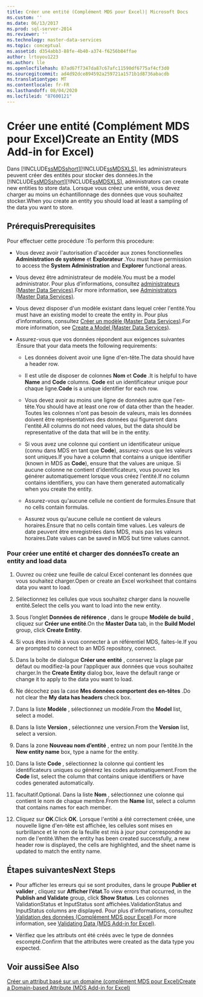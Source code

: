 ```yaml
---
title: Créer une entité (Complément MDS pour Excel)| Microsoft Docs
ms.custom: ''
ms.date: 06/13/2017
ms.prod: sql-server-2014
ms.reviewer: ''
ms.technology: master-data-services
ms.topic: conceptual
ms.assetid: d354abb3-88fe-4b40-a374-f6256b84ffae
author: lrtoyou1223
ms.author: lle
ms.openlocfilehash: 87ad67f7347da87c67afc11590df6775af4cf3d0
ms.sourcegitcommit: ad4d92dce894592a259721a1571b1d8736abacdb
ms.translationtype: MT
ms.contentlocale: fr-FR
ms.lasthandoff: 08/04/2020
ms.locfileid: "87600121"
---
```

# <a name="create-an-entity-mds-add-in-for-excel"></a><span data-ttu-id="6644d-102">Créer une entité (Complément MDS pour Excel)</span><span class="sxs-lookup"><span data-stu-id="6644d-102">Create an Entity (MDS Add-in for Excel)</span></span>
  <span data-ttu-id="6644d-103">Dans [!INCLUDE[ssMDSshort](../../includes/ssmdsshort-md.md)][!INCLUDE[ssMDSXLS](../../includes/ssmdsxls-md.md)], les administrateurs peuvent créer des entités pour stocker des données.</span><span class="sxs-lookup"><span data-stu-id="6644d-103">In the [!INCLUDE[ssMDSshort](../../includes/ssmdsshort-md.md)][!INCLUDE[ssMDSXLS](../../includes/ssmdsxls-md.md)], administrators can create new entities to store data.</span></span> <span data-ttu-id="6644d-104">Lorsque vous créez une entité, vous devez charger au moins un échantillonnage des données que vous souhaitez stocker.</span><span class="sxs-lookup"><span data-stu-id="6644d-104">When you create an entity you should load at least a sampling of the data you want to store.</span></span>  
  
## <a name="prerequisites"></a><span data-ttu-id="6644d-105">Prérequis</span><span class="sxs-lookup"><span data-stu-id="6644d-105">Prerequisites</span></span>  
 <span data-ttu-id="6644d-106">Pour effectuer cette procédure :</span><span class="sxs-lookup"><span data-stu-id="6644d-106">To perform this procedure:</span></span>  
  
-   <span data-ttu-id="6644d-107">Vous devez avoir l'autorisation d'accéder aux zones fonctionnelles **Administration de système** et **Explorateur** .</span><span class="sxs-lookup"><span data-stu-id="6644d-107">You must have permission to access the **System Administration** and **Explorer** functional areas.</span></span>  
  
-   <span data-ttu-id="6644d-108">Vous devez être administrateur de modèle.</span><span class="sxs-lookup"><span data-stu-id="6644d-108">You must be a model administrator.</span></span> <span data-ttu-id="6644d-109">Pour plus d’informations, consultez [administrateurs &#40;Master Data Services&#41;](../administrators-master-data-services.md).</span><span class="sxs-lookup"><span data-stu-id="6644d-109">For more information, see [Administrators &#40;Master Data Services&#41;](../administrators-master-data-services.md).</span></span>  
  
-   <span data-ttu-id="6644d-110">Vous devez disposer d'un modèle existant dans lequel créer l'entité.</span><span class="sxs-lookup"><span data-stu-id="6644d-110">You must have an existing model to create the entity in.</span></span> <span data-ttu-id="6644d-111">Pour plus d’informations, consultez [Créer un modèle &#40;Master Data Services&#41;](../create-a-model-master-data-services.md).</span><span class="sxs-lookup"><span data-stu-id="6644d-111">For more information, see [Create a Model &#40;Master Data Services&#41;](../create-a-model-master-data-services.md).</span></span>  
  
-   <span data-ttu-id="6644d-112">Assurez-vous que vos données répondent aux exigences suivantes :</span><span class="sxs-lookup"><span data-stu-id="6644d-112">Ensure that your data meets the following requirements:</span></span>  
  
    -   <span data-ttu-id="6644d-113">Les données doivent avoir une ligne d'en-tête.</span><span class="sxs-lookup"><span data-stu-id="6644d-113">The data should have a header row.</span></span>  
  
    -   <span data-ttu-id="6644d-114">Il est utile de disposer de colonnes **Nom** et **Code** .</span><span class="sxs-lookup"><span data-stu-id="6644d-114">It is helpful to have **Name** and **Code** columns.</span></span> <span data-ttu-id="6644d-115">**Code** est un identificateur unique pour chaque ligne.</span><span class="sxs-lookup"><span data-stu-id="6644d-115">**Code** is a unique identifier for each row.</span></span>  
  
    -   <span data-ttu-id="6644d-116">Vous devez avoir au moins une ligne de données autre que l'en-tête.</span><span class="sxs-lookup"><span data-stu-id="6644d-116">You should have at least one row of data other than the header.</span></span> <span data-ttu-id="6644d-117">Toutes les colonnes n'ont pas besoin de valeurs, mais les données doivent être représentatives des données qui figureront dans l'entité.</span><span class="sxs-lookup"><span data-stu-id="6644d-117">All columns do not need values, but the data should be representative of the data that will be in the entity.</span></span>  
  
    -   <span data-ttu-id="6644d-118">Si vous avez une colonne qui contient un identificateur unique (connu dans MDS en tant que **Code**), assurez-vous que les valeurs sont uniques.</span><span class="sxs-lookup"><span data-stu-id="6644d-118">If you have a column that contains a unique identifier (known in MDS as **Code**), ensure that the values are unique.</span></span> <span data-ttu-id="6644d-119">Si aucune colonne ne contient d'identificateurs, vous pouvez les générer automatiquement lorsque vous créez l'entité.</span><span class="sxs-lookup"><span data-stu-id="6644d-119">If no column contains identifiers, you can have them generated automatically when you create the entity.</span></span>  
  
    -   <span data-ttu-id="6644d-120">Assurez-vous qu'aucune cellule ne contient de formules.</span><span class="sxs-lookup"><span data-stu-id="6644d-120">Ensure that no cells contain formulas.</span></span>  
  
    -   <span data-ttu-id="6644d-121">Assurez vous qu'aucune cellule ne contient de valeurs horaires.</span><span class="sxs-lookup"><span data-stu-id="6644d-121">Ensure that no cells contain time values.</span></span> <span data-ttu-id="6644d-122">Les valeurs de date peuvent être enregistrées dans MDS, mais pas les valeurs horaires.</span><span class="sxs-lookup"><span data-stu-id="6644d-122">Date values can be saved in MDS but time values cannot.</span></span>  
  
### <a name="to-create-an-entity-and-load-data"></a><span data-ttu-id="6644d-123">Pour créer une entité et charger des données</span><span class="sxs-lookup"><span data-stu-id="6644d-123">To create an entity and load data</span></span>  
  
1.  <span data-ttu-id="6644d-124">Ouvrez ou créez une feuille de calcul Excel contenant les données que vous souhaitez charger.</span><span class="sxs-lookup"><span data-stu-id="6644d-124">Open or create an Excel worksheet that contains data you want to load.</span></span>  
  
2.  <span data-ttu-id="6644d-125">Sélectionnez les cellules que vous souhaitez charger dans la nouvelle entité.</span><span class="sxs-lookup"><span data-stu-id="6644d-125">Select the cells you want to load into the new entity.</span></span>  
  
3.  <span data-ttu-id="6644d-126">Sous l’onglet **Données de référence** , dans le groupe **Modèle de build** , cliquez sur **Créer une entité**.</span><span class="sxs-lookup"><span data-stu-id="6644d-126">On the **Master Data** tab, in the **Build Model** group, click **Create Entity**.</span></span>  
  
4.  <span data-ttu-id="6644d-127">Si vous êtes invité à vous connecter à un référentiel MDS, faites-le.</span><span class="sxs-lookup"><span data-stu-id="6644d-127">If you are prompted to connect to an MDS repository, connect.</span></span>  
  
5.  <span data-ttu-id="6644d-128">Dans la boîte de dialogue **Créer une entité** , conservez la plage par défaut ou modifiez-la pour l’appliquer aux données que vous souhaitez charger.</span><span class="sxs-lookup"><span data-stu-id="6644d-128">In the **Create Entity** dialog box, leave the default range or change it to apply to the data you want to load.</span></span>  
  
6.  <span data-ttu-id="6644d-129">Ne décochez pas la case **Mes données comportent des en-têtes** .</span><span class="sxs-lookup"><span data-stu-id="6644d-129">Do not clear the **My data has headers** check box.</span></span>  
  
7.  <span data-ttu-id="6644d-130">Dans la liste **Modèle** , sélectionnez un modèle.</span><span class="sxs-lookup"><span data-stu-id="6644d-130">From the **Model** list, select a model.</span></span>  
  
8.  <span data-ttu-id="6644d-131">Dans la liste **Version** , sélectionnez une version.</span><span class="sxs-lookup"><span data-stu-id="6644d-131">From the **Version** list, select a version.</span></span>  
  
9. <span data-ttu-id="6644d-132">Dans la zone **Nouveau nom d’entité** , entrez un nom pour l’entité.</span><span class="sxs-lookup"><span data-stu-id="6644d-132">In the **New entity name** box, type a name for the entity.</span></span>  
  
10. <span data-ttu-id="6644d-133">Dans la liste **Code** , sélectionnez la colonne qui contient les identificateurs uniques ou générez les codes automatiquement.</span><span class="sxs-lookup"><span data-stu-id="6644d-133">From the **Code** list, select the column that contains unique identifiers or have codes generated automatically.</span></span>  
  
11. <span data-ttu-id="6644d-134">facultatif.</span><span class="sxs-lookup"><span data-stu-id="6644d-134">Optional.</span></span> <span data-ttu-id="6644d-135">Dans la liste **Nom** , sélectionnez une colonne qui contient le nom de chaque membre.</span><span class="sxs-lookup"><span data-stu-id="6644d-135">From the **Name** list, select a column that contains names for each member.</span></span>  
  
12. <span data-ttu-id="6644d-136">Cliquez sur **OK**.</span><span class="sxs-lookup"><span data-stu-id="6644d-136">Click **OK**.</span></span> <span data-ttu-id="6644d-137">Lorsque l'entité a été correctement créée, une nouvelle ligne d'en-tête est affichée, les cellules sont mises en surbrillance et le nom de la feuille est mis à jour pour correspondre au nom de l'entité.</span><span class="sxs-lookup"><span data-stu-id="6644d-137">When the entity has been created successfully, a new header row is displayed, the cells are highlighted, and the sheet name is updated to match the entity name.</span></span>  
  
## <a name="next-steps"></a><span data-ttu-id="6644d-138">Étapes suivantes</span><span class="sxs-lookup"><span data-stu-id="6644d-138">Next Steps</span></span>  
  
-   <span data-ttu-id="6644d-139">Pour afficher les erreurs qui se sont produites, dans le groupe **Publier et valider** , cliquez sur **Afficher l’état**.</span><span class="sxs-lookup"><span data-stu-id="6644d-139">To view errors that occurred, in the **Publish and Validate** group, click **Show Status**.</span></span> <span data-ttu-id="6644d-140">Les colonnes ValidationStatus et InputStatus sont affichées.</span><span class="sxs-lookup"><span data-stu-id="6644d-140">ValidationStatus and InputStatus columns are displayed.</span></span> <span data-ttu-id="6644d-141">Pour plus d’informations, consultez [Validation des données &#40;Complément MDS pour Excel&#41;](validating-data-mds-add-in-for-excel.md).</span><span class="sxs-lookup"><span data-stu-id="6644d-141">For more information, see [Validating Data &#40;MDS Add-in for Excel&#41;](validating-data-mds-add-in-for-excel.md).</span></span>  
  
-   <span data-ttu-id="6644d-142">Vérifiez que les attributs ont été créés avec le type de données escompté.</span><span class="sxs-lookup"><span data-stu-id="6644d-142">Confirm that the attributes were created as the data type you expected.</span></span>  
  
## <a name="see-also"></a><span data-ttu-id="6644d-143">Voir aussi</span><span class="sxs-lookup"><span data-stu-id="6644d-143">See Also</span></span>  
 [<span data-ttu-id="6644d-144">Créer un attribut basé sur un domaine &#40;complément MDS pour Excel&#41;</span><span class="sxs-lookup"><span data-stu-id="6644d-144">Create a Domain-based Attribute &#40;MDS Add-in for Excel&#41;</span></span>](create-a-domain-based-attribute-mds-add-in-for-excel.md)  
  
  
